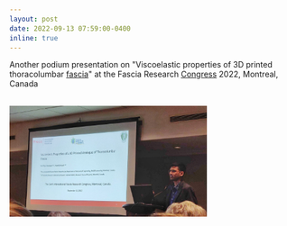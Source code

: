 ```yaml
---
layout: post
date: 2022-09-13 07:59:00-0400
inline: true
---
```


Another podium presentation on "Viscoelastic properties of 3D printed thoracolumbar <a href="https://www.researchgate.net/publication/363581651_Viscoelastic_Properties_of_a_3D_Printed_Analogue_of_Thoracolumbar_Fascia">fascia</a>" at the Fascia Research <a href="https://fasciaresearchsociety.org/">Congress</a> 2022, Montreal, Canada


<br>
<img src="assets/img/frc_presentation.jpeg" 
     alt="FRC Presentation"
	 width="350" />
